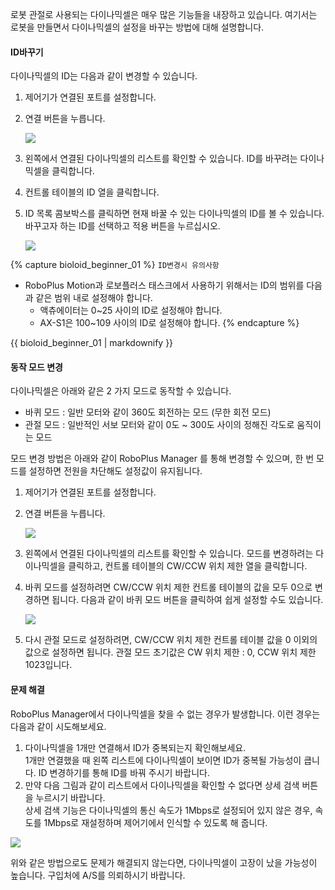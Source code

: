 로봇 관절로 사용되는 다이나믹셀은 매우 많은 기능들을 내장하고 있습니다. 여기서는 로봇을 만들면서 다이나믹셀의 설정을 바꾸는 방법에 대해 설명합니다.

#### ID바꾸기

다이나믹셀의 ID는 다음과 같이 변경할 수 있습니다.

1. 제어기가 연결된 포트를 설정합니다.
2. 연결 버튼을 누릅니다.

    ![](/assets/images/edu/bioloid/id_change_1_kr.png)

3. 왼쪽에서 연결된 다이나믹셀의 리스트를 확인할 수 있습니다. ID를 바꾸려는 다이나믹셀을 클릭합니다.
4. 컨트롤 테이블의 ID 열을 클릭합니다.
5. ID 목록 콤보박스를 클릭하면 현재 바꿀 수 있는 다이나믹셀의 ID를 볼 수 있습니다. 바꾸고자 하는 ID를 선택하고 적용 버튼을 누르십시오.

    ![](/assets/images/edu/bioloid/id_change_2_kr.png)

{% capture bioloid_beginner_01 %}
`ID변경시 유의사항`
- RoboPlus Motion과 로보플러스 태스크에서 사용하기 위해서는 ID의 범위를 다음과 같은 범위 내로 설정해야 합니다.  
  - 액츄에이터는 0~25 사이의 ID로 설정해야 합니다.  
  - AX-S1은 100~109 사이의 ID로 설정해야 합니다.
{% endcapture %}

<div class="notice">{{ bioloid_beginner_01 | markdownify }}</div>

#### 동작 모드 변경
다이나믹셀은 아래와 같은 2 가지 모드로 동작할 수 있습니다.

- 바퀴 모드 : 일반 모터와 같이 360도 회전하는 모드 (무한 회전 모드)
- 관절 모드 : 일반적인 서보 모터와 같이 0도 ~ 300도 사이의 정해진 각도로 움직이는 모드

모드 변경 방법은 아래와 같이 RoboPlus Manager 를 통해 변경할 수 있으며, 한 번 모드를 설정하면 전원을 차단해도 설정값이 유지됩니다.

1. 제어기가 연결된 포트를 설정합니다.
2. 연결 버튼을 누릅니다.   

    ![](/assets/images/edu/bioloid/mode_change_1_kr.png)
    
3. 왼쪽에서 연결된 다이나믹셀의 리스트를 확인할 수 있습니다. 모드를 변경하려는 다이나믹셀을 클릭하고, 컨트롤 테이블의 CW/CCW 위치 제한 열을 클릭합니다.
4. 바퀴 모드를 설정하려면 CW/CCW 위치 제한 컨트롤 테이블의 값을 모두 0으로 변경하면 됩니다. 다음과 같이 바퀴 모드 버튼을 클릭하여 쉽게 설정할 수도 있습니다.

    ![](/assets/images/edu/bioloid/mode_change_2_kr.png)

5. 다시 관절 모드로 설정하려면, CW/CCW 위치 제한 컨트롤 테이블 값을 0 이외의 값으로 설정하면 됩니다. 관절 모드 초기값은 CW 위치 제한 : 0, CCW 위치 제한 1023입니다.  

#### 문제 해결
RoboPlus Manager에서 다이나믹셀을 찾을 수 없는 경우가 발생합니다. 이런 경우는 다음과 같이 시도해보세요.

1. 다이나믹셀을 1개만 연결해서 ID가 중복되는지 확인해보세요.  
  1개만 연결했을 때 왼쪽 리스트에 다이나믹셀이 보이면 ID가 중복될 가능성이 큽니다. ID 변경하기를 통해 ID를 바꿔 주시기 바랍니다.   
2. 만약 다음 그림과 같이 리스트에서 다이나믹셀을 확인할 수 없다면 상세 검색 버튼을 누르시기 바랍니다.  
  상세 검색 기능은 다이나믹셀의 통신 속도가 1Mbps로 설정되어 있지 않은 경우, 속도를 1Mbps로 재설정하며 제어기에서 인식할 수 있도록 해 줍니다.

  ![](/assets/images/edu/bioloid/dxl_search_kr.png)  

  위와 같은 방법으로도 문제가 해결되지 않는다면, 다이나믹셀이 고장이 났을 가능성이 높습니다. 구입처에 A/S를 의뢰하시기 바랍니다.
